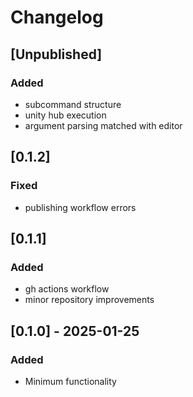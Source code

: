# Changelog

## [Unpublished]

### Added

- subcommand structure
- unity hub execution
- argument parsing matched with editor

## [0.1.2]

### Fixed

- publishing workflow errors

## [0.1.1]

### Added

- gh actions workflow
- minor repository improvements

## [0.1.0] - 2025-01-25

### Added

- Minimum functionality
